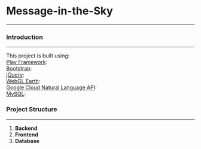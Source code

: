 # Message-in-the-Sky
***

### Introduction
***
This project is built using:<br />
[Play Framework](https://www.playframework.com/): <br />
[Bootstrap](http://getbootstrap.com/): <br />
[jQuery](https://jquery.com/): <br />
[WebGL Earth](https://github.com/webglearth/webglearth2): <br />
[Google Cloud Natural Language API](https://cloud.google.com/natural-language/): <br />
[MySQL](https://www.mysql.com/): <br />


### Project Structure
***

1. **Backend**
2. **Frontend**
3. **Database**
